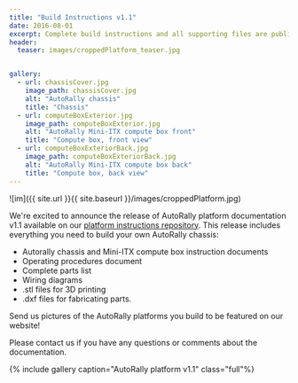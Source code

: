 ```yaml
---
title: "Build Instructions v1.1"
date: 2016-08-01
excerpt: Complete build instructions and all supporting files are publicly available! 
header:
  teaser: images/croppedPlatform_teaser.jpg


gallery:
  - url: chassisCover.jpg
    image_path: chassisCover.jpg
    alt: "AutoRally chassis"
    title: "Chassis"
  - url: computeBoxExterior.jpg
    image_path: computeBoxExterior.jpg
    alt: "AutoRally Mini-ITX compute box front"
    title: "Compute box, front view"
  - url: computeBoxExteriorBack.jpg
    image_path: computeBoxExteriorBack.jpg
    alt: "AutoRally Mini-ITX compute box back"
    title: "Compute box, back view"
---
```


![im]({{ site.url }}{{ site.baseurl }}/images/croppedPlatform.jpg)

We're excited to announce the release of AutoRally platform documentation v1.1 available on our [platform instructions repository](https://github.com/AutoRally/autorally_platform_instructions). This release includes everything you need to build your own AutoRally chassis:

- Autorally chassis and Mini-ITX compute box instruction documents
- Operating procedures document
- Complete parts list
- Wiring diagrams
- .stl files for 3D printing
- .dxf files for fabricating parts.

Send us pictures of the AutoRally platforms you build to be featured on our website!

Please contact us if you have any questions or comments about the documentation.

{% include gallery caption="AutoRally platform v1.1" class="full"%}
